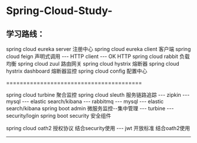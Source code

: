 # Spring-Cloud-Study-



学习路线：
-------------------------------------------------------------------------------------------


spring cloud eureka server      注册中心
spring cloud eureka client      客户端
spring cloud feign              声明式调用
            --- HTTP client
            --- OK HTTP
spring cloud rabbit             负载均衡
spring cloud zuul               路由网关
spring cloud hystrix            熔断器
spring cloud hystrix dashboard  熔断器监控
spring cloud config             配置中心

========================================

spring cloud turbine            聚合监控
spring cloud sleuth             服务链路追踪
             --- zipkin
                --- mysql
                --- elastic search/kibana
             --- rabbitmq
                --- mysql
                --- elastic search/kibana
spring boot admin               微服务监控--集中管理
        --- turbine
        --- security/login
spring boot security            安全组件

spring cloud oath2              授权协议 结合security使用
            --- jwt             开放标准 结合oath2使用



-------------------------------------------------------------------------------------------


